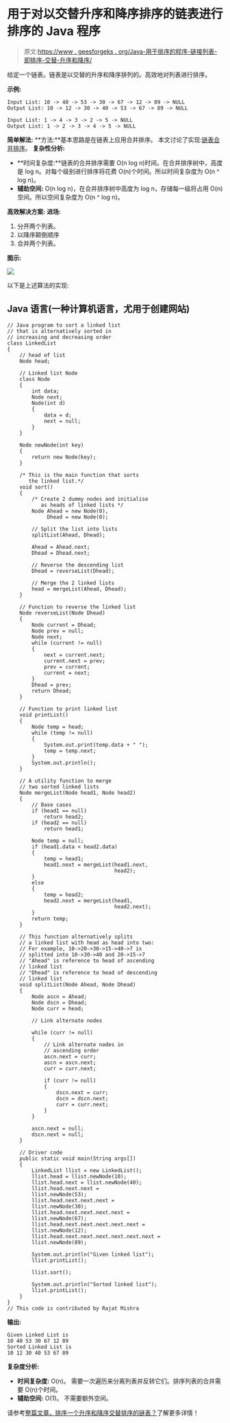# 用于对以交替升序和降序排序的链表进行排序的 Java 程序

> 原文:[https://www . geesforgeks . org/Java-用于排序的程序-链接列表-即排序-交替-升序和降序/](https://www.geeksforgeeks.org/java-program-for-sorting-a-linked-list-that-is-sorted-alternating-ascending-and-descending-orders/)

给定一个链表。链表是以交替的升序和降序排列的。高效地对列表进行排序。

**示例:**

```
Input List: 10 -> 40 -> 53 -> 30 -> 67 -> 12 -> 89 -> NULL
Output List: 10 -> 12 -> 30 -> 40 -> 53 -> 67 -> 89 -> NULL

Input List: 1 -> 4 -> 3 -> 2 -> 5 -> NULL
Output List: 1 -> 2 -> 3 -> 4 -> 5 -> NULL
```

**简单解法:**
**方法:**基本思路是在链表上应用合并排序。
本文讨论了实现:[链表合并排序](https://www.geeksforgeeks.org/merge-sort-for-linked-list/)。
**复杂性分析:**

*   **时间复杂度:**链表的合并排序需要 O(n log n)时间。在合并排序树中，高度是 log n。对每个级别进行排序将花费 O(n)个时间。所以时间复杂度为 O(n ^ log n)。
*   **辅助空间:** O(n log n)，在合并排序树中高度为 log n，存储每一级将占用 O(n)空间。所以空间复杂度为 O(n ^ log n)。

**高效解决方案:**
**进场:**

1.  分开两个列表。
2.  以降序颠倒顺序
3.  合并两个列表。

**图示:**

![](img/5cb3e640f393887d6fbc89959aa2fbc8.png)

以下是上述算法的实现:

## Java 语言(一种计算机语言，尤用于创建网站)

```
// Java program to sort a linked list 
// that is alternatively sorted in 
// increasing and decreasing order
class LinkedList 
{
    // head of list
    Node head; 

    // Linked list Node
    class Node 
    {
        int data;
        Node next;
        Node(int d)
        {
            data = d;
            next = null;
        }
    }

    Node newNode(int key)
    {
        return new Node(key);
    }

    /* This is the main function that sorts
       the linked list.*/
    void sort()
    {
        /* Create 2 dummy nodes and initialise 
           as heads of linked lists */
        Node Ahead = new Node(0), 
             Dhead = new Node(0);

        // Split the list into lists
        splitList(Ahead, Dhead);

        Ahead = Ahead.next;
        Dhead = Dhead.next;

        // Reverse the descending list
        Dhead = reverseList(Dhead);

        // Merge the 2 linked lists
        head = mergeList(Ahead, Dhead);
    }

    // Function to reverse the linked list 
    Node reverseList(Node Dhead)
    {
        Node current = Dhead;
        Node prev = null;
        Node next;
        while (current != null) 
        {
            next = current.next;
            current.next = prev;
            prev = current;
            current = next;
        }
        Dhead = prev;
        return Dhead;
    }

    // Function to print linked list 
    void printList()
    {
        Node temp = head;
        while (temp != null) 
        {
            System.out.print(temp.data + " ");
            temp = temp.next;
        }
        System.out.println();
    }

    // A utility function to merge
    // two sorted linked lists
    Node mergeList(Node head1, Node head2)
    {
        // Base cases
        if (head1 == null)
            return head2;
        if (head2 == null)
            return head1;

        Node temp = null;
        if (head1.data < head2.data) 
        {
            temp = head1;
            head1.next = mergeList(head1.next, 
                                   head2);
        }
        else 
        {
            temp = head2;
            head2.next = mergeList(head1, 
                                   head2.next);
        }
        return temp;
    }

    // This function alternatively splits
    // a linked list with head as head into two:
    // For example, 10->20->30->15->40->7 is
    // splitted into 10->30->40 and 20->15->7
    // "Ahead" is reference to head of ascending 
    // linked list
    // "Dhead" is reference to head of descending 
    // linked list
    void splitList(Node Ahead, Node Dhead)
    {
        Node ascn = Ahead;
        Node dscn = Dhead;
        Node curr = head;

        // Link alternate nodes

        while (curr != null) 
        {
            // Link alternate nodes in 
            // ascending order
            ascn.next = curr;
            ascn = ascn.next;
            curr = curr.next;

            if (curr != null) 
            {
                dscn.next = curr;
                dscn = dscn.next;
                curr = curr.next;
            }
        }

        ascn.next = null;
        dscn.next = null;
    }

    // Driver code
    public static void main(String args[])
    {
        LinkedList llist = new LinkedList();
        llist.head = llist.newNode(10);
        llist.head.next = llist.newNode(40);
        llist.head.next.next = 
        llist.newNode(53);
        llist.head.next.next.next =  
        llist.newNode(30);
        llist.head.next.next.next.next =  
        llist.newNode(67);
        llist.head.next.next.next.next.next = 
        llist.newNode(12);
        llist.head.next.next.next.next.next.next = 
        llist.newNode(89);

        System.out.println("Given linked list");
        llist.printList();

        llist.sort();

        System.out.println("Sorted linked list");
        llist.printList();
    }
} 
// This code is contributed by Rajat Mishra 
```

**输出:**

```
Given Linked List is
10 40 53 30 67 12 89
Sorted Linked List is
10 12 30 40 53 67 89
```

**复杂度分析:**

*   **时间复杂度:** O(n)。
    需要一次遍历来分离列表并反转它们。排序列表的合并需要 O(n)个时间。
*   **辅助空间:** O(1)。
    不需要额外空间。

请参考[整篇文章，排序一个升序和降序交替排序的链表？](https://www.geeksforgeeks.org/how-to-sort-a-linked-list-that-is-sorted-alternating-ascending-and-descending-orders/)了解更多详情！